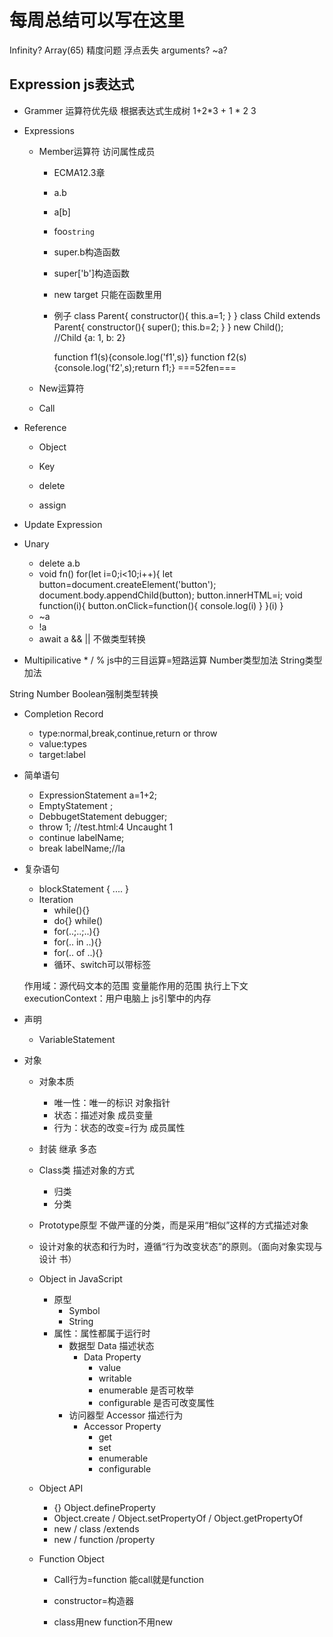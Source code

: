 # 每周总结可以写在这里

Infinity?
Array(65)
精度问题 浮点丢失
arguments?
~a?

## Expression js表达式
* Grammer 运算符优先级 根据表达式生成树
    1+2*3
        +
    1      *
        2    3
* Expressions
    * Member运算符  访问属性成员 
        * ECMA12.3章
        * a.b
        * a[b]
        * foo`string`
        * super.b构造函数
        * super['b']构造函数
        * new target 只能在函数里用
        * 例子
            class Parent{
                constructor(){
                    this.a=1;
                }
            }
            class Child extends Parent{
                constructor(){
                super();
                this.b=2;
                }
            }
            new Child(); //Child {a: 1, b: 2}

            function f1(s){console.log('f1',s)}
            function f2(s){console.log('f2',s);return f1;}
            ===52fen=== 

    * New运算符
    * Call

* Reference
    * Object
    * Key

    * delete
    * assign
* Update Expression

* Unary
    * delete a.b
    * void fn()
        for(let i=0;i<10;i++){
            let button=document.createElement('button');
            document.body.appendChild(button);
            button.innerHTML=i;
            void function(i){
                button.onClick=function(){
                    console.log(i)
                }
            }(i)
        }
    * ~a
    * !a 
    * await a
&& || 不做类型转换
* Multipilicative * / %
js中的三目运算=短路运算
Number类型加法 String类型加法

String Number Boolean强制类型转换


* Completion Record
    * type:normal,break,continue,return or throw
    * value:types
    * target:label

* 简单语句
    * ExpressionStatement
        a=1+2;
    * EmptyStatement
        ; 
    * DebbugetStatement
        debugger;
    * throw 1; //test.html:4 Uncaught 1
    * continue labelName;
    * break labelName;//la

* 复杂语句
    * blockStatement
        {
            ....
        }
    * Iteration
        * while(){}
        * do{} while()
        * for(..;..;..){}
        * for(.. in ..){}
        * for(.. of ..){}
        * 循环、switch可以带标签
    
    作用域：源代码文本的范围 变量能作用的范围
    执行上下文executionContext：用户电脑上 js引擎中的内存

* 声明
    * VariableStatement

* 对象
    * 对象本质
        * 唯一性：唯一的标识 对象指针
        * 状态：描述对象 成员变量
        * 行为：状态的改变=行为 成员属性
    
    * 封装 继承 多态

    * Class类 描述对象的方式
        * 归类
        * 分类
    * Prototype原型 不做严谨的分类，而是采用“相似”这样的方式描述对象
   
    * 设计对象的状态和行为时，遵循“行为改变状态”的原则。（面向对象实现与设计 书）

    * Object in JavaScript
        * 原型
            * Symbol
            * String
        * 属性：属性都属于运行时
            * 数据型 Data 描述状态
                * Data Property
                    * value
                    * writable
                    * enumerable 是否可枚举
                    * configurable 是否可改变属性
            * 访问器型 Accessor 描述行为
                * Accessor Property
                    * get
                    * set
                    * enumerable
                    * configurable
    
    * Object API
        * {} Object.defineProperty
        * Object.create / Object.setPropertyOf / Object.getPropertyOf
        * new / class /extends
        * new / function /property
    * Function Object  
        * Call行为=function 能call就是function
        * constructor=构造器
        
        * class用new function不用new